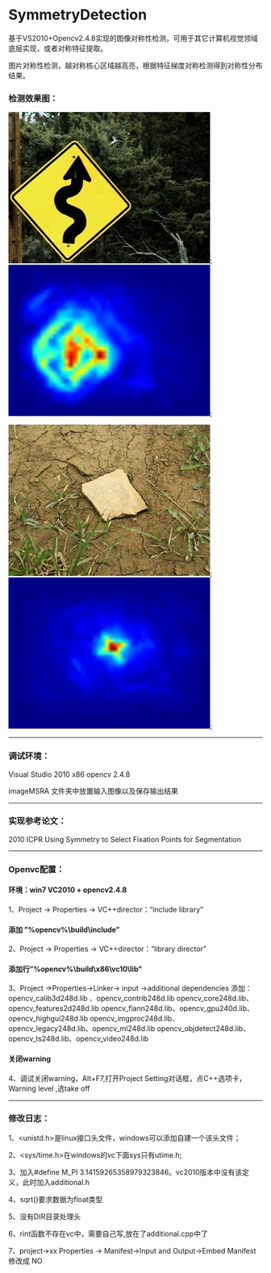 # SymmetryDetection
基于VS2010+Opencv2.4.8实现的图像对称性检测，可用于其它计算机视觉领域底层实现，或者对称特征提取。

图片对称性检测，越对称核心区域越高亮，根据特征梯度对称检测得到对称性分布结果。
### 检测效果图：
![](https://github.com/DUTFangXiang/SymmetryDetection/blob/master/imageMSRA/0_0_735.jpg "输入图像");
![](https://github.com/DUTFangXiang/SymmetryDetection/blob/master/imageMSRA/0_0_735_symmetry.jpg "对称检测结果");

![](https://github.com/DUTFangXiang/SymmetryDetection/blob/master/imageMSRA/0_3_3514.jpg "输入图像");
![](https://github.com/DUTFangXiang/SymmetryDetection/blob/master/imageMSRA/0_3_3514_symmetry.jpg "对称检测结果");

 ----------------------
### 调试环境：
Visual Studio 2010 x86  opencv 2.4.8

imageMSRA 文件夹中放置输入图像以及保存输出结果

-----------------------
### 实现参考论文：
2010 ICPR Using Symmetry to Select Fixation Points for Segmentation

-----------------------
### Openvc配置：
#### 环境：win7  VC2010 + opencv2.4.8
   1、Project -> Properties -> VC++director：“include library”
#### 添加 ”%opencv%\build\include”
   2、Project -> Properties -> VC++director：“library director”
#### 添加行”%opencv%\build\x86\vc10\lib”
   3、Project ->Properties->Linker-> input ->additional dependencies
添加：opencv_calib3d248d.lib 、opencv_contrib248d.lib
 opencv_core248d.lib、opencv_features2d248d.lib
 opencv_flann248d.lib、opencv_gpu240d.lib、opencv_highgui248d.lib
 opencv_imgproc248d.lib、opencv_legacy248d.lib、opencv_ml248d.lib
 opencv_objdetect248d.lib、opencv_ts248d.lib、opencv_video248d.lib
#### 关闭warning
   4、调试关闭warning，Alt+F7,打开Project Setting对话框，点C++选项卡，
 Warning level ,选take off  
 
 ----------------------
### 修改日志：
   1、<unistd.h>是linux接口头文件，windows可以添加自建一个该头文件；
   
   2、<sys/time.h>在windows的vc下面sys只有utime.h;
   
   3、加入#define M_PI 3.14159265358979323846。vc2010版本中没有该定义，此时加入additional.h
   
   4、sqrt()要求数据为float类型
   
   5、没有DIR目录处理头
   
   6、rint函数不存在vc中，需要自己写,放在了additional.cpp中了
   
   7、project->xx Properties -> Manifest->Input and Output->Embed Manifest修改成 NO
   
